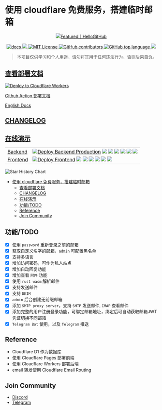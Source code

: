 # 使用 cloudflare 免费服务，搭建临时邮箱

<p align="center">
  <a href="https://hellogithub.com/repository/2ccc64bb1ba346b480625f584aa19eb1" target="_blank">
    <img src="https://abroad.hellogithub.com/v1/widgets/recommend.svg?rid=2ccc64bb1ba346b480625f584aa19eb1&claim_uid=FxNypXK7UQ9OECT" alt="Featured｜HelloGitHub"/>
  </a>
</p>

<p align="center">
  <a href="https://temp-mail-docs.awsl.uk" target="_blank">
    <img alt="docs" src="https://img.shields.io/badge/docs-grey?style=for-the-badge&logo=vitepress">
  </a>
  <a href="https://github.com/dreamhunter2333/cloudflare_temp_email/releases/latest" target="_blank">
    <img src="https://img.shields.io/github/v/release/dreamhunter2333/cloudflare_temp_email?style=for-the-badge">
  </a>
  <a href="https://github.com/dreamhunter2333/cloudflare_temp_email/blob/main/LICENSE" target="_blank">
    <img alt="MIT License" src="https://img.shields.io/github/license/dreamhunter2333/cloudflare_temp_email?style=for-the-badge">
  </a>
  <a href="https://github.com/dreamhunter2333/cloudflare_temp_email/graphs/contributors" target="_blank">
   <img alt="GitHub contributors" src="https://img.shields.io/github/contributors/dreamhunter2333/cloudflare_temp_email?style=for-the-badge">
  </a>
  <a href="">
    <img alt="GitHub top language" src="https://img.shields.io/github/languages/top/dreamhunter2333/cloudflare_temp_email?style=for-the-badge">
  </a>
  <a href="">
    <img src="https://img.shields.io/github/last-commit/dreamhunter2333/cloudflare_temp_email?style=for-the-badge">
  </a>
</p>

> 本项目仅供学习和个人用途，请勿将其用于任何违法行为，否则后果自负。

## [查看部署文档](https://temp-mail-docs.awsl.uk)

[![Deploy to Cloudflare Workers](https://deploy.workers.cloudflare.com/button)](https://deploy.workers.cloudflare.com/?url=https://github.com/Superboy01/cloudflare_temp_email)

[Github Action 部署文档](https://temp-mail-docs.awsl.uk/zh/guide/github-action.html)

[English Docs](https://temp-mail-docs.awsl.uk/en/)

## [CHANGELOG](CHANGELOG.md)

## [在线演示](https://mail.awsl.uk/)

|                                            |                                                                                                                                                                                                                                                                                                                                                                                                                                                                                                                                                                                |
| ------------------------------------------ | ------------------------------------------------------------------------------------------------------------------------------------------------------------------------------------------------------------------------------------------------------------------------------------------------------------------------------------------------------------------------------------------------------------------------------------------------------------------------------------------------------------------------------------------------------------------------------ |
| [Backend](https://temp-email-api.awsl.uk/) | [![Deploy Backend Production](https://github.com/dreamhunter2333/cloudflare_temp_email/actions/workflows/backend_deploy.yaml/badge.svg)](https://github.com/dreamhunter2333/cloudflare_temp_email/actions/workflows/backend_deploy.yaml) ![](https://uptime.aks.awsl.icu/api/badge/10/status) ![](https://uptime.aks.awsl.icu/api/badge/10/uptime) ![](https://uptime.aks.awsl.icu/api/badge/10/ping) ![](https://uptime.aks.awsl.icu/api/badge/10/avg-response) ![](https://uptime.aks.awsl.icu/api/badge/10/cert-exp) ![](https://uptime.aks.awsl.icu/api/badge/10/response) |
| [Frontend](https://mail.awsl.uk/)          | [![Deploy Frontend](https://github.com/dreamhunter2333/cloudflare_temp_email/actions/workflows/frontend_deploy.yaml/badge.svg)](https://github.com/dreamhunter2333/cloudflare_temp_email/actions/workflows/frontend_deploy.yaml) ![](https://uptime.aks.awsl.icu/api/badge/12/status) ![](https://uptime.aks.awsl.icu/api/badge/12/uptime) ![](https://uptime.aks.awsl.icu/api/badge/12/ping) ![](https://uptime.aks.awsl.icu/api/badge/12/avg-response) ![](https://uptime.aks.awsl.icu/api/badge/12/cert-exp) ![](https://uptime.aks.awsl.icu/api/badge/12/response)         |

<picture>
  <source media="(prefers-color-scheme: dark)" srcset="https://api.star-history.com/svg?repos=dreamhunter2333/cloudflare_temp_email&type=Date&theme=dark" />
  <source media="(prefers-color-scheme: light)" srcset="https://api.star-history.com/svg?repos=dreamhunter2333/cloudflare_temp_email&type=Date" />
  <img alt="Star History Chart" src="https://api.star-history.com/svg?repos=dreamhunter2333/cloudflare_temp_email&type=Date" />
</picture>

- [使用 cloudflare 免费服务，搭建临时邮箱](#使用-cloudflare-免费服务搭建临时邮箱)
  - [查看部署文档](#查看部署文档)
  - [CHANGELOG](#changelog)
  - [在线演示](#在线演示)
  - [功能/TODO](#功能todo)
  - [Reference](#reference)
  - [Join Community](#join-community)

## 功能/TODO

- [x] 使用 `password` 重新登录之前的邮箱
- [x] 获取自定义名字的邮箱，`admin` 可配置黑名单
- [x] 支持多语言
- [x] 增加访问密码，可作为私人站点
- [x] 增加自动回复功能
- [x] 增加查看 `附件` 功能
- [x] 使用 `rust wasm` 解析邮件
- [x] 支持发送邮件
- [x] 支持 `DKIM`
- [x] `admin` 后台创建无前缀邮箱
- [x] 添加 `SMTP proxy server`，支持 `SMTP` 发送邮件, `IMAP` 查看邮件
- [x] 添加完整的用户注册登录功能，可绑定邮箱地址，绑定后可自动获取邮箱JWT凭证切换不同邮箱
- [x] `Telegram Bot` 使用，以及 `Telegram` 推送

## Reference

- Cloudflare D1 作为数据库
- 使用 Cloudflare Pages 部署前端
- 使用 Cloudflare Workers 部署后端
- email 转发使用 Cloudflare Email Routing

## Join Community

- [Discord](https://discord.gg/dQEwTWhA6Q)
- [Telegram](https://t.me/cloudflare_temp_email)
